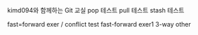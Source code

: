 kimd094와 함께하는 Git 교실
pop 테스트
pull 테스트
stash 테스트




fast=forward exer / conflict test
fast-forward exer1
3-way other
